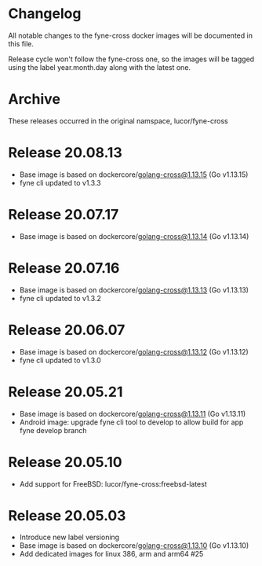 # Changelog

All notable changes to the fyne-cross docker images will be documented in this file.

Release cycle won't follow the fyne-cross one, so the images will be tagged using the label
year.month.day along with the latest one.

# Archive

These releases occurred in the original namspace, lucor/fyne-cross

# Release 20.08.13
- Base image is based on dockercore/golang-cross@1.13.15 (Go v1.13.15)
- fyne cli updated to v1.3.3

# Release 20.07.17
- Base image is based on dockercore/golang-cross@1.13.14 (Go v1.13.14)

# Release 20.07.16
- Base image is based on dockercore/golang-cross@1.13.13 (Go v1.13.13)
- fyne cli updated to v1.3.2

# Release 20.06.07
- Base image is based on dockercore/golang-cross@1.13.12 (Go v1.13.12)
- fyne cli updated to v1.3.0

# Release 20.05.21
- Base image is based on dockercore/golang-cross@1.13.11 (Go v1.13.11)
- Android image: upgrade fyne cli tool to develop to allow build for app fyne
  develop branch

# Release 20.05.10
- Add support for FreeBSD: lucor/fyne-cross:freebsd-latest

# Release 20.05.03
- Introduce new label versioning
- Base image is based on dockercore/golang-cross@1.13.10 (Go v1.13.10)
- Add dedicated images for linux 386, arm and arm64 #25
